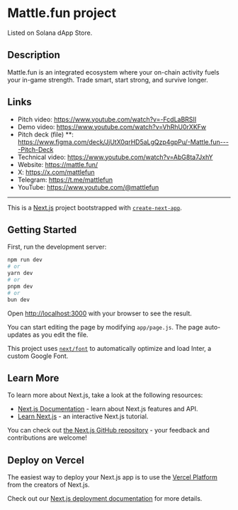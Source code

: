 # Mattle.fun project
Listed on Solana dApp Store.
## Description
Mattle.fun is an integrated ecosystem where your on-chain activity fuels your in-game strength. Trade smart, start strong, and survive longer.

## Links
- Pitch video: https://www.youtube.com/watch?v=-FcdLaBRSII
- Demo video: https://www.youtube.com/watch?v=VhRhU0rXKFw
- Pitch deck (file) **: https://www.figma.com/deck/JjUtX0qrHD5aLgQzp4gpPu/-Mattle.fun----Pitch-Deck
- Technical video: https://www.youtube.com/watch?v=AbG8ta7JxhY
- Website: https://mattle.fun/
- X: https://x.com/mattlefun
- Telegram: https://t.me/mattlefun
- YouTube: https://www.youtube.com/@mattlefun
___

This is a [Next.js](https://nextjs.org/) project bootstrapped with [`create-next-app`](https://github.com/vercel/next.js/tree/canary/packages/create-next-app).

## Getting Started

First, run the development server:

```bash
npm run dev
# or
yarn dev
# or
pnpm dev
# or
bun dev
```

Open [http://localhost:3000](http://localhost:3000) with your browser to see the result.

You can start editing the page by modifying `app/page.js`. The page auto-updates as you edit the file.

This project uses [`next/font`](https://nextjs.org/docs/basic-features/font-optimization) to automatically optimize and load Inter, a custom Google Font.

## Learn More

To learn more about Next.js, take a look at the following resources:

- [Next.js Documentation](https://nextjs.org/docs) - learn about Next.js features and API.
- [Learn Next.js](https://nextjs.org/learn) - an interactive Next.js tutorial.

You can check out [the Next.js GitHub repository](https://github.com/vercel/next.js/) - your feedback and contributions are welcome!

## Deploy on Vercel

The easiest way to deploy your Next.js app is to use the [Vercel Platform](https://vercel.com/new?utm_medium=default-template&filter=next.js&utm_source=create-next-app&utm_campaign=create-next-app-readme) from the creators of Next.js.

Check out our [Next.js deployment documentation](https://nextjs.org/docs/deployment) for more details.
